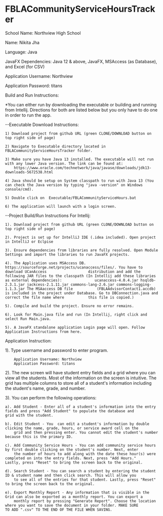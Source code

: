 # FBLACommunityServiceHoursTracker
School Name: Northview High School

Name: Nikita Jha

Language: Java

JavaFX Dependencies: Java 12 & above, JavaFX, MSAccess (as Database), and Excel (for CSV)

Application Username: Northview

Application Password: titans

Build and Run Instructions:

*You can either run by downloading the executable or building and running from Intellij. Directions for both are listed below but you only have to do one in order to run the app. 

--Executable Download Instructions: 

    1) Download project from github URL (green CLONE/DOWNLOAD button on top right side of page)
    
    2) Navigate to Executable directory located in FBLACommunityServiceHoursTracker folder.
        
    3) Make sure you have Java 13 installed. The executable will not run with any lower Java version. The link can be found at:                
        https://www.oracle.com/technetwork/java/javase/downloads/jdk13-downloads-5672538.html
    
    4) Java should be setup on System classpath to run with Java 13 (You can check the Java version by typing "java -version" on Windows console/cmd).
    
    5) Double click on  Executable/FBLACommunityServiceHours.bat
    
    6) The application will launch with a login screen.
    
--Project Build/Run Instructions For Intellij:

    1). Download project from github URL (green CLONE/DOWNLOAD button on top right side of page)

    2). Project is set up for IntelliJ IDE (.idea included). Open project in IntelliJ or Eclpise

    3). Ensure dependencies from libraries are fully resolved. Open Module Settings and import the libraries to run JavaFX projects.

    4). The Application uses MSAccess DB. https://sourceforge.net/projects/ucanaccess/files/. You have to download UCanAccess                   distribution and add the following JAR files to the classpath (In Intellij add these libraries as external dependencies):               ucanaccess-4.0.4.jar hsqldb-2.3.1.jar jackcess-2.1.11.jar commons-lang-2.6.jar commons-logging-1.1.3.jar The MSAaccess DB file           (FBLAAdvisorContact1.accdb) is included in the project under Database. Go to DBConnection.java and correct the file name where           this file is copied.)

    5). Compile and build the project. Ensure no error remains.

    6). Look for Main.java file and run (In Intellij, right click and select Run Main.java.

    5). A JavaFX standalone application Login page will open. Follow Application Instructions from here.


Application Instruction:

1). Type username and password to enter program.

        Application Username: Northview
        Application Password: titans

2). The new screen will have student entry fields and a grid where you can view all the students. Most of the information on the screen is intuitive. The grid has multiple columns to store all of a student's information including the student's name, grade, and number.

3). You can perform the following operations:

    a). Add Student - Enter all of a student's information into the entry fields and press "Add Student" to populate the database and           grid with the student.
    
    b). Edit Student - You  can edit a student's information by double clicking the name, grade, hours, or service award cell on the
        grid and then pressing enter. You cannot edit the student's number because this is the primary ID. 
    
    c). Add Community Service Hours - You can add community service hours by first double clicking on the student's number. Next, enter 
        the number of hours to add along with the date these hour(s) were completed on into the entry fields. Next, press "Add Hours."           Lastly, press "Reset" to bring the screen back to the original.  

    d). Search Student - You can search a student by entering the student ID & student name and then click search. This will allow you   
        to see all of the entries for that student. Lastly, press "Reset" to bring the screen back to the original. 

    e). Export Monthly Report - Any information that is visible in the Grid can also be exported as a monthly report. You can export a   
        monthly report by pressing "Generate Report". Choose the location where you want to save the document in your folder. MAKE SURE         TO ADD ".csv" TO THE END OF THE FILE WHEN SAVING. 

